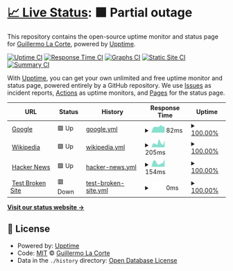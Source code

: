 # [📈 Live Status](https://demo.upptime.js.org): <!--live status--> **🟧 Partial outage**

This repository contains the open-source uptime monitor and status page for [Guillermo La Corte](https://demo.upptime.js.org), powered by [Upptime](https://github.com/upptime/upptime).

[![Uptime CI](https://github.com/glacorte/status/workflows/Uptime%20CI/badge.svg)](https://github.com/glacorte/status/actions?query=workflow%3A%22Uptime+CI%22)
[![Response Time CI](https://github.com/glacorte/status/workflows/Response%20Time%20CI/badge.svg)](https://github.com/glacorte/status/actions?query=workflow%3A%22Response+Time+CI%22)
[![Graphs CI](https://github.com/glacorte/status/workflows/Graphs%20CI/badge.svg)](https://github.com/glacorte/status/actions?query=workflow%3A%22Graphs+CI%22)
[![Static Site CI](https://github.com/glacorte/status/workflows/Static%20Site%20CI/badge.svg)](https://github.com/glacorte/status/actions?query=workflow%3A%22Static+Site+CI%22)
[![Summary CI](https://github.com/glacorte/status/workflows/Summary%20CI/badge.svg)](https://github.com/glacorte/status/actions?query=workflow%3A%22Summary+CI%22)

With [Upptime](https://upptime.js.org), you can get your own unlimited and free uptime monitor and status page, powered entirely by a GitHub repository. We use [Issues](https://github.com/glacorte/status/issues) as incident reports, [Actions](https://github.com/glacorte/status/actions) as uptime monitors, and [Pages](https://demo.upptime.js.org) for the status page.

<!--start: status pages-->
<!-- This summary is generated by Upptime (https://github.com/upptime/upptime) -->
<!-- Do not edit this manually, your changes will be overwritten -->
<!-- prettier-ignore -->
| URL | Status | History | Response Time | Uptime |
| --- | ------ | ------- | ------------- | ------ |
| <img alt="" src="https://favicons.githubusercontent.com/www.google.com" height="13"> [Google](https://www.google.com) | 🟩 Up | [google.yml](https://github.com/glacorte/status/commits/HEAD/history/google.yml) | <details><summary><img alt="Response time graph" src="./graphs/google/response-time-week.png" height="20"> 82ms</summary><br><a href="https://glacorte.github.io/status/history/google"><img alt="Response time 117" src="https://img.shields.io/endpoint?url=https%3A%2F%2Fraw.githubusercontent.com%2Fglacorte%2Fstatus%2FHEAD%2Fapi%2Fgoogle%2Fresponse-time.json"></a><br><a href="https://glacorte.github.io/status/history/google"><img alt="24-hour response time 78" src="https://img.shields.io/endpoint?url=https%3A%2F%2Fraw.githubusercontent.com%2Fglacorte%2Fstatus%2FHEAD%2Fapi%2Fgoogle%2Fresponse-time-day.json"></a><br><a href="https://glacorte.github.io/status/history/google"><img alt="7-day response time 82" src="https://img.shields.io/endpoint?url=https%3A%2F%2Fraw.githubusercontent.com%2Fglacorte%2Fstatus%2FHEAD%2Fapi%2Fgoogle%2Fresponse-time-week.json"></a><br><a href="https://glacorte.github.io/status/history/google"><img alt="30-day response time 89" src="https://img.shields.io/endpoint?url=https%3A%2F%2Fraw.githubusercontent.com%2Fglacorte%2Fstatus%2FHEAD%2Fapi%2Fgoogle%2Fresponse-time-month.json"></a><br><a href="https://glacorte.github.io/status/history/google"><img alt="1-year response time 117" src="https://img.shields.io/endpoint?url=https%3A%2F%2Fraw.githubusercontent.com%2Fglacorte%2Fstatus%2FHEAD%2Fapi%2Fgoogle%2Fresponse-time-year.json"></a></details> | <details><summary><a href="https://glacorte.github.io/status/history/google">100.00%</a></summary><a href="https://glacorte.github.io/status/history/google"><img alt="All-time uptime 100.00%" src="https://img.shields.io/endpoint?url=https%3A%2F%2Fraw.githubusercontent.com%2Fglacorte%2Fstatus%2FHEAD%2Fapi%2Fgoogle%2Fuptime.json"></a><br><a href="https://glacorte.github.io/status/history/google"><img alt="24-hour uptime 100.00%" src="https://img.shields.io/endpoint?url=https%3A%2F%2Fraw.githubusercontent.com%2Fglacorte%2Fstatus%2FHEAD%2Fapi%2Fgoogle%2Fuptime-day.json"></a><br><a href="https://glacorte.github.io/status/history/google"><img alt="7-day uptime 100.00%" src="https://img.shields.io/endpoint?url=https%3A%2F%2Fraw.githubusercontent.com%2Fglacorte%2Fstatus%2FHEAD%2Fapi%2Fgoogle%2Fuptime-week.json"></a><br><a href="https://glacorte.github.io/status/history/google"><img alt="30-day uptime 100.00%" src="https://img.shields.io/endpoint?url=https%3A%2F%2Fraw.githubusercontent.com%2Fglacorte%2Fstatus%2FHEAD%2Fapi%2Fgoogle%2Fuptime-month.json"></a><br><a href="https://glacorte.github.io/status/history/google"><img alt="1-year uptime 100.00%" src="https://img.shields.io/endpoint?url=https%3A%2F%2Fraw.githubusercontent.com%2Fglacorte%2Fstatus%2FHEAD%2Fapi%2Fgoogle%2Fuptime-year.json"></a></details>
| <img alt="" src="https://favicons.githubusercontent.com/en.wikipedia.org" height="13"> [Wikipedia](https://en.wikipedia.org) | 🟩 Up | [wikipedia.yml](https://github.com/glacorte/status/commits/HEAD/history/wikipedia.yml) | <details><summary><img alt="Response time graph" src="./graphs/wikipedia/response-time-week.png" height="20"> 205ms</summary><br><a href="https://glacorte.github.io/status/history/wikipedia"><img alt="Response time 172" src="https://img.shields.io/endpoint?url=https%3A%2F%2Fraw.githubusercontent.com%2Fglacorte%2Fstatus%2FHEAD%2Fapi%2Fwikipedia%2Fresponse-time.json"></a><br><a href="https://glacorte.github.io/status/history/wikipedia"><img alt="24-hour response time 309" src="https://img.shields.io/endpoint?url=https%3A%2F%2Fraw.githubusercontent.com%2Fglacorte%2Fstatus%2FHEAD%2Fapi%2Fwikipedia%2Fresponse-time-day.json"></a><br><a href="https://glacorte.github.io/status/history/wikipedia"><img alt="7-day response time 205" src="https://img.shields.io/endpoint?url=https%3A%2F%2Fraw.githubusercontent.com%2Fglacorte%2Fstatus%2FHEAD%2Fapi%2Fwikipedia%2Fresponse-time-week.json"></a><br><a href="https://glacorte.github.io/status/history/wikipedia"><img alt="30-day response time 169" src="https://img.shields.io/endpoint?url=https%3A%2F%2Fraw.githubusercontent.com%2Fglacorte%2Fstatus%2FHEAD%2Fapi%2Fwikipedia%2Fresponse-time-month.json"></a><br><a href="https://glacorte.github.io/status/history/wikipedia"><img alt="1-year response time 172" src="https://img.shields.io/endpoint?url=https%3A%2F%2Fraw.githubusercontent.com%2Fglacorte%2Fstatus%2FHEAD%2Fapi%2Fwikipedia%2Fresponse-time-year.json"></a></details> | <details><summary><a href="https://glacorte.github.io/status/history/wikipedia">100.00%</a></summary><a href="https://glacorte.github.io/status/history/wikipedia"><img alt="All-time uptime 100.00%" src="https://img.shields.io/endpoint?url=https%3A%2F%2Fraw.githubusercontent.com%2Fglacorte%2Fstatus%2FHEAD%2Fapi%2Fwikipedia%2Fuptime.json"></a><br><a href="https://glacorte.github.io/status/history/wikipedia"><img alt="24-hour uptime 100.00%" src="https://img.shields.io/endpoint?url=https%3A%2F%2Fraw.githubusercontent.com%2Fglacorte%2Fstatus%2FHEAD%2Fapi%2Fwikipedia%2Fuptime-day.json"></a><br><a href="https://glacorte.github.io/status/history/wikipedia"><img alt="7-day uptime 100.00%" src="https://img.shields.io/endpoint?url=https%3A%2F%2Fraw.githubusercontent.com%2Fglacorte%2Fstatus%2FHEAD%2Fapi%2Fwikipedia%2Fuptime-week.json"></a><br><a href="https://glacorte.github.io/status/history/wikipedia"><img alt="30-day uptime 100.00%" src="https://img.shields.io/endpoint?url=https%3A%2F%2Fraw.githubusercontent.com%2Fglacorte%2Fstatus%2FHEAD%2Fapi%2Fwikipedia%2Fuptime-month.json"></a><br><a href="https://glacorte.github.io/status/history/wikipedia"><img alt="1-year uptime 100.00%" src="https://img.shields.io/endpoint?url=https%3A%2F%2Fraw.githubusercontent.com%2Fglacorte%2Fstatus%2FHEAD%2Fapi%2Fwikipedia%2Fuptime-year.json"></a></details>
| <img alt="" src="https://favicons.githubusercontent.com/news.ycombinator.com" height="13"> [Hacker News](https://news.ycombinator.com) | 🟩 Up | [hacker-news.yml](https://github.com/glacorte/status/commits/HEAD/history/hacker-news.yml) | <details><summary><img alt="Response time graph" src="./graphs/hacker-news/response-time-week.png" height="20"> 154ms</summary><br><a href="https://glacorte.github.io/status/history/hacker-news"><img alt="Response time 211" src="https://img.shields.io/endpoint?url=https%3A%2F%2Fraw.githubusercontent.com%2Fglacorte%2Fstatus%2FHEAD%2Fapi%2Fhacker-news%2Fresponse-time.json"></a><br><a href="https://glacorte.github.io/status/history/hacker-news"><img alt="24-hour response time 254" src="https://img.shields.io/endpoint?url=https%3A%2F%2Fraw.githubusercontent.com%2Fglacorte%2Fstatus%2FHEAD%2Fapi%2Fhacker-news%2Fresponse-time-day.json"></a><br><a href="https://glacorte.github.io/status/history/hacker-news"><img alt="7-day response time 154" src="https://img.shields.io/endpoint?url=https%3A%2F%2Fraw.githubusercontent.com%2Fglacorte%2Fstatus%2FHEAD%2Fapi%2Fhacker-news%2Fresponse-time-week.json"></a><br><a href="https://glacorte.github.io/status/history/hacker-news"><img alt="30-day response time 157" src="https://img.shields.io/endpoint?url=https%3A%2F%2Fraw.githubusercontent.com%2Fglacorte%2Fstatus%2FHEAD%2Fapi%2Fhacker-news%2Fresponse-time-month.json"></a><br><a href="https://glacorte.github.io/status/history/hacker-news"><img alt="1-year response time 211" src="https://img.shields.io/endpoint?url=https%3A%2F%2Fraw.githubusercontent.com%2Fglacorte%2Fstatus%2FHEAD%2Fapi%2Fhacker-news%2Fresponse-time-year.json"></a></details> | <details><summary><a href="https://glacorte.github.io/status/history/hacker-news">100.00%</a></summary><a href="https://glacorte.github.io/status/history/hacker-news"><img alt="All-time uptime 100.00%" src="https://img.shields.io/endpoint?url=https%3A%2F%2Fraw.githubusercontent.com%2Fglacorte%2Fstatus%2FHEAD%2Fapi%2Fhacker-news%2Fuptime.json"></a><br><a href="https://glacorte.github.io/status/history/hacker-news"><img alt="24-hour uptime 100.00%" src="https://img.shields.io/endpoint?url=https%3A%2F%2Fraw.githubusercontent.com%2Fglacorte%2Fstatus%2FHEAD%2Fapi%2Fhacker-news%2Fuptime-day.json"></a><br><a href="https://glacorte.github.io/status/history/hacker-news"><img alt="7-day uptime 100.00%" src="https://img.shields.io/endpoint?url=https%3A%2F%2Fraw.githubusercontent.com%2Fglacorte%2Fstatus%2FHEAD%2Fapi%2Fhacker-news%2Fuptime-week.json"></a><br><a href="https://glacorte.github.io/status/history/hacker-news"><img alt="30-day uptime 100.00%" src="https://img.shields.io/endpoint?url=https%3A%2F%2Fraw.githubusercontent.com%2Fglacorte%2Fstatus%2FHEAD%2Fapi%2Fhacker-news%2Fuptime-month.json"></a><br><a href="https://glacorte.github.io/status/history/hacker-news"><img alt="1-year uptime 100.00%" src="https://img.shields.io/endpoint?url=https%3A%2F%2Fraw.githubusercontent.com%2Fglacorte%2Fstatus%2FHEAD%2Fapi%2Fhacker-news%2Fuptime-year.json"></a></details>
| <img alt="" src="https://favicons.githubusercontent.com/thissitedoesnotexist.koj.co" height="13"> [Test Broken Site](https://thissitedoesnotexist.koj.co) | 🟥 Down | [test-broken-site.yml](https://github.com/glacorte/status/commits/HEAD/history/test-broken-site.yml) | <details><summary><img alt="Response time graph" src="./graphs/test-broken-site/response-time-week.png" height="20"> 0ms</summary><br><a href="https://glacorte.github.io/status/history/test-broken-site"><img alt="Response time 0" src="https://img.shields.io/endpoint?url=https%3A%2F%2Fraw.githubusercontent.com%2Fglacorte%2Fstatus%2FHEAD%2Fapi%2Ftest-broken-site%2Fresponse-time.json"></a><br><a href="https://glacorte.github.io/status/history/test-broken-site"><img alt="24-hour response time 0" src="https://img.shields.io/endpoint?url=https%3A%2F%2Fraw.githubusercontent.com%2Fglacorte%2Fstatus%2FHEAD%2Fapi%2Ftest-broken-site%2Fresponse-time-day.json"></a><br><a href="https://glacorte.github.io/status/history/test-broken-site"><img alt="7-day response time 0" src="https://img.shields.io/endpoint?url=https%3A%2F%2Fraw.githubusercontent.com%2Fglacorte%2Fstatus%2FHEAD%2Fapi%2Ftest-broken-site%2Fresponse-time-week.json"></a><br><a href="https://glacorte.github.io/status/history/test-broken-site"><img alt="30-day response time 0" src="https://img.shields.io/endpoint?url=https%3A%2F%2Fraw.githubusercontent.com%2Fglacorte%2Fstatus%2FHEAD%2Fapi%2Ftest-broken-site%2Fresponse-time-month.json"></a><br><a href="https://glacorte.github.io/status/history/test-broken-site"><img alt="1-year response time 0" src="https://img.shields.io/endpoint?url=https%3A%2F%2Fraw.githubusercontent.com%2Fglacorte%2Fstatus%2FHEAD%2Fapi%2Ftest-broken-site%2Fresponse-time-year.json"></a></details> | <details><summary><a href="https://glacorte.github.io/status/history/test-broken-site">100.00%</a></summary><a href="https://glacorte.github.io/status/history/test-broken-site"><img alt="All-time uptime 100.00%" src="https://img.shields.io/endpoint?url=https%3A%2F%2Fraw.githubusercontent.com%2Fglacorte%2Fstatus%2FHEAD%2Fapi%2Ftest-broken-site%2Fuptime.json"></a><br><a href="https://glacorte.github.io/status/history/test-broken-site"><img alt="24-hour uptime 100.00%" src="https://img.shields.io/endpoint?url=https%3A%2F%2Fraw.githubusercontent.com%2Fglacorte%2Fstatus%2FHEAD%2Fapi%2Ftest-broken-site%2Fuptime-day.json"></a><br><a href="https://glacorte.github.io/status/history/test-broken-site"><img alt="7-day uptime 100.00%" src="https://img.shields.io/endpoint?url=https%3A%2F%2Fraw.githubusercontent.com%2Fglacorte%2Fstatus%2FHEAD%2Fapi%2Ftest-broken-site%2Fuptime-week.json"></a><br><a href="https://glacorte.github.io/status/history/test-broken-site"><img alt="30-day uptime 100.00%" src="https://img.shields.io/endpoint?url=https%3A%2F%2Fraw.githubusercontent.com%2Fglacorte%2Fstatus%2FHEAD%2Fapi%2Ftest-broken-site%2Fuptime-month.json"></a><br><a href="https://glacorte.github.io/status/history/test-broken-site"><img alt="1-year uptime 100.00%" src="https://img.shields.io/endpoint?url=https%3A%2F%2Fraw.githubusercontent.com%2Fglacorte%2Fstatus%2FHEAD%2Fapi%2Ftest-broken-site%2Fuptime-year.json"></a></details>

<!--end: status pages-->

[**Visit our status website →**](https://demo.upptime.js.org)

## 📄 License

- Powered by: [Upptime](https://github.com/upptime/upptime)
- Code: [MIT](./LICENSE) © [Guillermo La Corte](https://demo.upptime.js.org)
- Data in the `./history` directory: [Open Database License](https://opendatacommons.org/licenses/odbl/1-0/)
